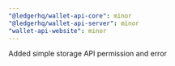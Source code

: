 ```yaml
---
"@ledgerhq/wallet-api-core": minor
"@ledgerhq/wallet-api-server": minor
"wallet-api-website": minor
---
```


Added simple storage API permission and error
